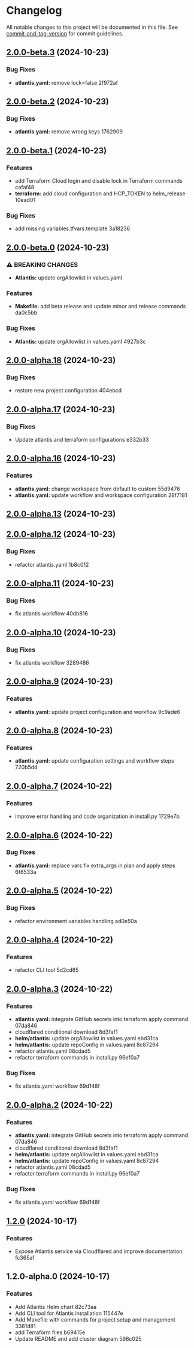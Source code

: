 # Changelog

All notable changes to this project will be documented in this file. See [commit-and-tag-version](https://github.com/absolute-version/commit-and-tag-version) for commit guidelines.

## [2.0.0-beta.3](///compare/v2.0.0-beta.2...v2.0.0-beta.3) (2024-10-23)


### Bug Fixes

* **atlantis.yaml:** remove lock=false 2f972af

## [2.0.0-beta.2](///compare/v2.0.0-beta.1...v2.0.0-beta.2) (2024-10-23)


### Bug Fixes

* **atlantis.yaml:** remove wrong keys 1762909

## [2.0.0-beta.1](///compare/v2.0.0-beta.0...v2.0.0-beta.1) (2024-10-23)


### Features

* add Terraform Cloud login and disable lock in Terraform commands cafaf48
* **terraform:** add cloud configuration and HCP_TOKEN to helm_release 10ead01


### Bug Fixes

* add missing variables.tfvars.template 3a18236

## [2.0.0-beta.0](///compare/v2.0.0-alpha.18...v2.0.0-beta.0) (2024-10-23)


### ⚠ BREAKING CHANGES

* **Atlantis:** update orgAllowlist in values.yaml

### Features

* **Makefile:** add beta release and update minor and release commands da0c5bb


### Bug Fixes

* **Atlantis:** update orgAllowlist in values.yaml 4927b3c

## [2.0.0-alpha.18](///compare/v2.0.0-alpha.17...v2.0.0-alpha.18) (2024-10-23)


### Bug Fixes

* restore new project configuration 404ebcd

## [2.0.0-alpha.17](///compare/v2.0.0-alpha.16...v2.0.0-alpha.17) (2024-10-23)


### Bug Fixes

* Update atlantis and terraform configurations e332b33

## [2.0.0-alpha.16](///compare/v2.0.0-alpha.12...v2.0.0-alpha.16) (2024-10-23)


### Features

* **atlantis.yaml:** change workspace from default to custom 55d9476
* **atlantis.yaml:** update workflow and workspace configuration 28f7181

## [2.0.0-alpha.13](///compare/v2.0.0-alpha.12...v2.0.0-alpha.13) (2024-10-23)

## [2.0.0-alpha.12](///compare/v2.0.0-alpha.11...v2.0.0-alpha.12) (2024-10-23)


### Bug Fixes

* refactor atlantis.yaml 1b8c012

## [2.0.0-alpha.11](///compare/v2.0.0-alpha.10...v2.0.0-alpha.11) (2024-10-23)


### Bug Fixes

* fix atlantis workflow 40db816

## [2.0.0-alpha.10](///compare/v2.0.0-alpha.9...v2.0.0-alpha.10) (2024-10-23)


### Bug Fixes

* fix atlantis workflow 3289486

## [2.0.0-alpha.9](///compare/v2.0.0-alpha.8...v2.0.0-alpha.9) (2024-10-23)


### Features

* **atlantis.yaml:** update project configuration and workflow 9c9ade6

## [2.0.0-alpha.8](///compare/v2.0.0-alpha.7...v2.0.0-alpha.8) (2024-10-23)


### Features

* **atlantis.yaml:** update configuration settings and workflow steps 720b5dd

## [2.0.0-alpha.7](///compare/v2.0.0-alpha.6...v2.0.0-alpha.7) (2024-10-22)


### Features

* improve error handling and code organization in install.py 1729e7b


## [2.0.0-alpha.6](///compare/v2.0.0-alpha.5...v2.0.0-alpha.6) (2024-10-22)


### Bug Fixes

* **atlantis.yaml:** replace vars fix extra_args in plan and apply steps 6f6533a

## [2.0.0-alpha.5](///compare/v2.0.0-alpha.4...v2.0.0-alpha.5) (2024-10-22)


### Bug Fixes

* refactor environment variables handling ad0e50a

## [2.0.0-alpha.4](///compare/v2.0.0-alpha.3...v2.0.0-alpha.4) (2024-10-22)


### Features

* refactor CLI tool 5d2cd65

## [2.0.0-alpha.3](///compare/v2.0.0-alpha.1...v2.0.0-alpha.3) (2024-10-22)


### Features

* **atlantis.yaml:** integrate GitHub secrets into terraform apply command 07da846
* cloudflared conditional download 8d3faf1
* **helm/atlantis:** update orgAllowlist in values.yaml ebd31ca
* **helm/atlantis:** update repoConfig in values.yaml 8c87294
* refactor atlantis.yaml 08cdad5
* refactor terraform commands in install.py 96ef0a7


### Bug Fixes

* fix atlantis.yaml workflow 69d148f

## [2.0.0-alpha.2](///compare/v2.0.0-alpha.1...v2.0.0-alpha.2) (2024-10-22)


### Features

* **atlantis.yaml:** integrate GitHub secrets into terraform apply command 07da846
* cloudflared conditional download 8d3faf1
* **helm/atlantis:** update orgAllowlist in values.yaml ebd31ca
* **helm/atlantis:** update repoConfig in values.yaml 8c87294
* refactor atlantis.yaml 08cdad5
* refactor terraform commands in install.py 96ef0a7

### Bug Fixes

* fix atlantis.yaml workflow 69d148f


## [1.2.0](///compare/v1.2.0-alpha.0...v1.2.0) (2024-10-17)


### Features

* Expose Atlantis service via Cloudflared and improve documentation fc365af

## 1.2.0-alpha.0 (2024-10-17)


### Features

* Add Atlantis Helm chart 82c73aa
* Add CLI tool for Atlantis installation 115447e
* Add Makefile with commands for project setup and management 3381d81
* add Terraform files b69415e
* Update README and add cluster diagram 598c025
